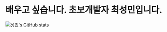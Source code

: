 # 배우고 싶습니다. 초보개발자 최성민입니다.

[![성민's GitHub stats](https://github-readme-stats.vercel.app/api?username=et2468)](https://github.com/anuraghazra/github-readme-stats)
